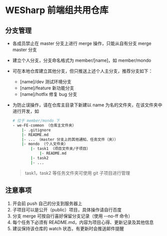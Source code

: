 # WESharp 前端组共用仓库
## 分支管理
- 各成员禁止在 master 分支上进行 merge 操作，只能从自有分支 merge master 分支
- 建立个人分支，分支命名格式为 member/[name]，如 member/mondo
- 可在本地仓库建立其他分支，但只推送上述个人主分支，推荐分支如下：
    - [name]/dev 测试环境分支
    - [name]/feature 新功能分支
    - [name]/hotfix 修复 bug 分支
- 为防止误操作，请在仓库主目录下新建以 name 为名的文件夹，在该文件夹中进行开发，如
    
    ```bash
    # 位于 member/mondo 下
    - we-FE-common （仓库主文件夹）
        |- .gitignore
        |- README.md
        |- ... （master 分支上的其他通知、任务文件（夹））
        |- mondo （个人文件夹）
            |- task1 （项目文件夹/子项目）
                |- README.md
            |- task2
            |- ...
    ```
    
    > task1，task2 等任务文件夹可使用 git 子项目进行管理
    
## 注意事项
1. 开会前 push 自己的分支到服务器上
2. 子项目可以是公开（public）项目，具体操作请自行百度
3. 分支 merge 可按自行喜好保留分支记录（使用 --no-ff 命令）
4. 每个任务下必须有 README.md，内容为项目心得、更新记录及其他信息
5. 建议保持该仓库的 watch 状态，有更新时会推送邮件提醒